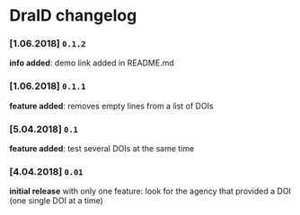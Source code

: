 # DraID changelog

### [1.06.2018] `0.1.2`   
**info added**: demo link added in README.md

### [1.06.2018] `0.1.1`   
**feature added**: removes empty lines from a list of DOIs

### [5.04.2018] `0.1`   
**feature added**: test several DOIs at the same time

### [4.04.2018] `0.01`  
**initial release** with only one feature: look for the agency that provided a DOI (one single DOI at a time)
